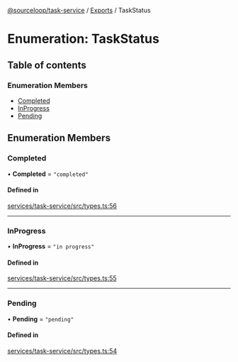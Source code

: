 [@sourceloop/task-service](../README.md) / [Exports](../modules.md) / TaskStatus

# Enumeration: TaskStatus

## Table of contents

### Enumeration Members

- [Completed](TaskStatus.md#completed)
- [InProgress](TaskStatus.md#inprogress)
- [Pending](TaskStatus.md#pending)

## Enumeration Members

### Completed

• **Completed** = ``"completed"``

#### Defined in

[services/task-service/src/types.ts:56](https://github.com/sourcefuse/loopback4-microservice-catalog/blob/93a7f917/services/task-service/src/types.ts#L56)

___

### InProgress

• **InProgress** = ``"in progress"``

#### Defined in

[services/task-service/src/types.ts:55](https://github.com/sourcefuse/loopback4-microservice-catalog/blob/93a7f917/services/task-service/src/types.ts#L55)

___

### Pending

• **Pending** = ``"pending"``

#### Defined in

[services/task-service/src/types.ts:54](https://github.com/sourcefuse/loopback4-microservice-catalog/blob/93a7f917/services/task-service/src/types.ts#L54)
